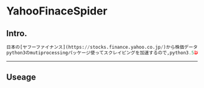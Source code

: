 # YahooFinaceSpider
## Intro.
```python
日本の[ヤフーファイナンス](https://stocks.finance.yahoo.co.jp/)から株価データをスクレイピングするプログラム
python3のmutiprocessingパッケージ使ってスクレイピングを加速するので,python3.5以上が必要
```
-------------------------------------
## Useage

